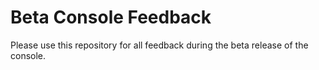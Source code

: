 # Beta Console Feedback

Please use this repository for all feedback during the beta release of the console.
